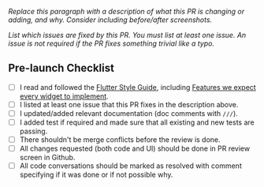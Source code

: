 *Replace this paragraph with a description of what this PR is changing or adding, and why. Consider including before/after screenshots.*

*List which issues are fixed by this PR. You must list at least one issue. An issue is not required if the PR fixes something trivial like a typo.*

## Pre-launch Checklist

- [ ] I read and followed the [Flutter Style Guide], including [Features we expect every widget to implement].
- [ ] I listed at least one issue that this PR fixes in the description above.
- [ ] I updated/added relevant documentation (doc comments with `///`).
- [ ] I added test if required and made sure that all existing and new tests are passing.
- [ ] There shouldn't be merge conflicts before the review is done.
- [ ] All changes requested (both code and UI) should be done in PR review screen in Github.
- [ ] All code conversations should be marked as resolved with comment specifying if it was done or if not possible why.

<!-- Links -->
[Flutter Style Guide]: https://github.com/flutter/flutter/wiki/Style-guide-for-Flutter-repo
[Features we expect every widget to implement]: https://github.com/flutter/flutter/wiki/Style-guide-for-Flutter-repo#features-we-expect-every-widget-to-implement
